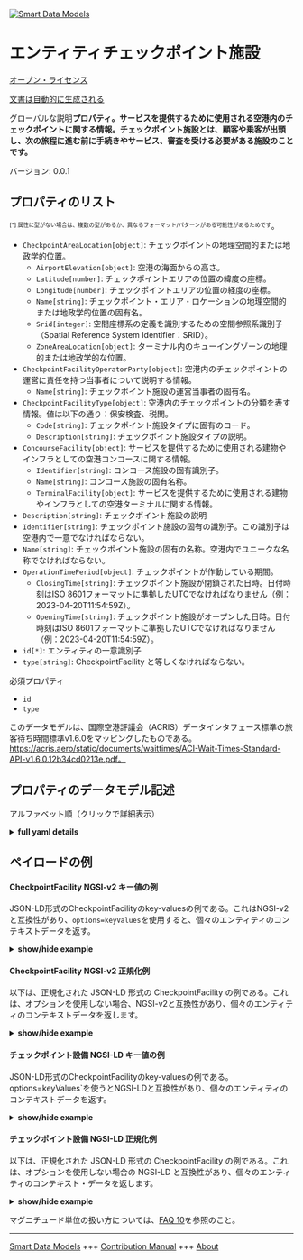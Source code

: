 <!-- 10-Header -->  
[![Smart Data Models](https://smartdatamodels.org/wp-content/uploads/2022/01/SmartDataModels_logo.png "Logo")](https://smartdatamodels.org)  
エンティティチェックポイント施設  
================<!-- /10-Header -->  
<!-- 15-License -->  
[オープン・ライセンス](https://github.com/smart-data-models//dataModel.ACRIS/blob/master/CheckpointFacility/LICENSE.md)  
[文書は自動的に生成される](https://docs.google.com/presentation/d/e/2PACX-1vTs-Ng5dIAwkg91oTTUdt8ua7woBXhPnwavZ0FxgR8BsAI_Ek3C5q97Nd94HS8KhP-r_quD4H0fgyt3/pub?start=false&loop=false&delayms=3000#slide=id.gb715ace035_0_60)  
<!-- /15-License -->  
<!-- 20-Description -->  
グローバルな説明**プロパティ。サービスを提供するために使用される空港内のチェックポイントに関する情報。チェックポイント施設とは、顧客や乗客が出頭し、次の旅程に進む前に手続きやサービス、審査を受ける必要がある施設のことです。**  
バージョン: 0.0.1  
<!-- /20-Description -->  
<!-- 30-PropertiesList -->  

## プロパティのリスト  

<sup><sub>[*] 属性に型がない場合は、複数の型があるか、異なるフォーマット/パターンがある可能性があるためです</sub></sup>。  
- `CheckpointAreaLocation[object]`: チェックポイントの地理空間的または地政学的位置。  	- `AirportElevation[object]`: 空港の海面からの高さ。    
	- `Latitude[number]`: チェックポイントエリアの位置の緯度の座標。    
	- `Longitude[number]`: チェックポイントエリアの位置の経度の座標。    
	- `Name[string]`: チェックポイント・エリア・ロケーションの地理空間的または地政学的位置の固有名。    
	- `Srid[integer]`: 空間座標系の定義を識別するための空間参照系識別子 （Spatial Reference System Identifier：SRID）。    
	- `ZoneAreaLocation[object]`: ターミナル内のキューイングゾーンの地理的または地政学的な位置。    
- `CheckpointFacilityOperatorParty[object]`: 空港内のチェックポイントの運営に責任を持つ当事者について説明する情報。  	- `Name[string]`: チェックポイント施設の運営当事者の固有名。    
- `CheckpointFacilityType[object]`: 空港内のチェックポイントの分類を表す情報。値は以下の通り：保安検査、税関。  	- `Code[string]`: チェックポイント施設タイプに固有のコード。    
	- `Description[string]`: チェックポイント施設タイプの説明。    
- `ConcourseFacility[object]`: サービスを提供するために使用される建物やインフラとしての空港コンコースに関する情報。  	- `Identifier[string]`: コンコース施設の固有識別子。    
	- `Name[string]`: コンコース施設の固有名称。    
	- `TerminalFacility[object]`: サービスを提供するために使用される建物やインフラとしての空港ターミナルに関する情報。    
- `Description[string]`: チェックポイント施設の説明  - `Identifier[string]`: チェックポイント施設の固有の識別子。この識別子は空港内で一意でなければならない。  - `Name[string]`: チェックポイント施設の固有の名称。空港内でユニークな名称でなければならない。  - `OperationTimePeriod[object]`: チェックポイントが作動している期間。  	- `ClosingTime[string]`: チェックポイント施設が閉鎖された日時。日付時刻はISO 8601フォーマットに準拠したUTCでなければなりません（例：2023-04-20T11:54:59Z）。    
	- `OpeningTime[string]`: チェックポイント施設がオープンした日時。日付時刻はISO 8601フォーマットに準拠したUTCでなければなりません（例：2023-04-20T11:54:59Z）。    
- `id[*]`: エンティティの一意識別子  - `type[string]`: CheckpointFacility と等しくなければならない。  <!-- /30-PropertiesList -->  
<!-- 35-RequiredProperties -->  
必須プロパティ  
- `id`  - `type`  <!-- /35-RequiredProperties -->  
<!-- 40-RequiredProperties -->  
このデータモデルは、国際空港評議会（ACRIS）データインタフェース標準の旅客待ち時間標準v1.6.0をマッピングしたものである。https://acris.aero/static/documents/waittimes/ACI-Wait-Times-Standard-API-v1.6.0.12b34cd0213e.pdf。  
<!-- /40-RequiredProperties -->  
<!-- 50-DataModelHeader -->  
## プロパティのデータモデル記述  
アルファベット順（クリックで詳細表示）  
<!-- /50-DataModelHeader -->  
<!-- 60-ModelYaml -->  
<details><summary><strong>full yaml details</strong></summary>    
```yaml  
CheckpointFacility:    
  description: 'Property. Information about a Checkpoint in an Airport used to provide services. A Checkpoint facility is any facility where customers and passengers turn up and need to be processed, serviced or screened before proceeding to the next stage of their journey. '    
  properties:    
    CheckpointAreaLocation:    
      description: The geospatial or geopolitical location of a Checkpoint.    
      properties:    
        AirportElevation:    
          description: 'The height of an Airport, above sea level.'    
          properties:    
            AirportElevationUnitOfMeasurement:    
              description: The unit of measure of the height of an Airport above sea level (FT for foot or M for metre).    
              properties:    
                Name:    
                  description: The name of the unit of measure for an Airport elevation above sea level.    
                  type: string    
                  x-ngsi:    
                    type: Property    
              type: object    
              x-ngsi:    
                type: Property    
            Name:    
              description: The name of an Airport elevation above sea level.    
              type: string    
              x-ngsi:    
                type: Property    
            Value:    
              description: The value of an Airport elevation above sea level.    
              type: number    
              x-ngsi:    
                type: Property    
          type: object    
          x-ngsi:    
            type: Property    
        Latitude:    
          description: Coordinate of the latitude of the checkpoint area location.    
          type: number    
          x-ngsi:    
            type: Property    
        Longitude:    
          description: Coordinate of the longitude of the checkpoint area location.    
          type: number    
          x-ngsi:    
            type: Property    
        Name:    
          description: Unique name for geospatial or geopolitical location of a Checkpoint Area Location.    
          type: string    
          x-ngsi:    
            type: Property    
        Srid:    
          description: 'A Spatial Reference System Identifier (SRID), to identify the spatial coordinate system definitions'    
          type: integer    
          x-ngsi:    
            type: Property    
        ZoneAreaLocation:    
          description: The geospatial or geopolitical location of a Queuing Zone in a Terminal.    
          properties:    
            Name:    
              description: Unique name for the Zone Area Location.    
              type: string    
              x-ngsi:    
                type: Property    
            TerminalAreaLocation:    
              description: The geospatial or geopolitical location of an Airport Terminal building.    
              properties:    
                AirportLocation:    
                  description: The geospatial or geopolitical location of an Airport.    
                  properties:    
                    Latitude:    
                      description: Coordinate for latitude of the Airport.    
                      type: number    
                      x-ngsi:    
                        type: Property    
                    Longitude:    
                      description: Coordinate for longitude of the Airport.    
                      type: number    
                      x-ngsi:    
                        type: Property    
                    Name:    
                      description: Unique name for the Airport Location.    
                      type: string    
                      x-ngsi:    
                        type: Property    
                    Srid:    
                      description: 'A Spatial Reference System Identifier (SRID), to identify the spatial coordinate system definitions.'    
                      type: number    
                      x-ngsi:    
                        type: Property    
                  type: object    
                  x-ngsi:    
                    type: Property    
                Name:    
                  description: Unique name for the Terminal Area Location.    
                  type: string    
                  x-ngsi:    
                    type: Property    
              type: object    
              x-ngsi:    
                type: Property    
          type: object    
          x-ngsi:    
            type: Property    
      type: object    
      x-ngsi:    
        type: Property    
    CheckpointFacilityOperatorParty:    
      description: Information that describes the Party responsible for the operation of a Checkpoint in an Airport.    
      properties:    
        Name:    
          description: Unique name of the Operator Party for the Checkpoint Facility.    
          type: string    
          x-ngsi:    
            type: Property    
      type: object    
      x-ngsi:    
        type: Property    
    CheckpointFacilityType:    
      description: 'Information that describes the classification for a Checkpoint in an Airport. Values are: Security Screening, Customs.'    
      properties:    
        Code:    
          description: Unique code for the Checkpoint Facility Type.    
          type: string    
          x-ngsi:    
            type: Property    
        Description:    
          description: Description of the Checkpoint Facility Type.    
          type: string    
          x-ngsi:    
            type: Property    
      type: object    
      x-ngsi:    
        type: Property    
    ConcourseFacility:    
      description: Information about an Airport Concourse as buildings or infrastructure used to provide services.    
      properties:    
        Identifier:    
          description: Unique identifier for the Concourse Facility.    
          type: string    
          x-ngsi:    
            type: Property    
        Name:    
          description: Unique name for the Concourse Facility.    
          type: string    
          x-ngsi:    
            type: Property    
        TerminalFacility:    
          description: Information about an Airport Terminal as buildings or infrastructure used to provide services.    
          properties:    
            AirportFacility:    
              description: Information about an Airport as buildings or infrastructure used to provide services.    
              properties:    
                IataCode:    
                  description: Three character IATA code for the Airport.    
                  type: string    
                  x-ngsi:    
                    type: Property    
                IcaoCode:    
                  description: Four character ICAO code for the Airport.    
                  type: string    
                  x-ngsi:    
                    type: Property    
                Name:    
                  description: Common name of the Airport.    
                  type: string    
                  x-ngsi:    
                    type: Property    
              type: object    
              x-ngsi:    
                type: Property    
            Identifier:    
              description: Unique identifier for the Terminal Facility.    
              type: string    
              x-ngsi:    
                type: Property    
            Name:    
              description: Unique name for the Terminal Facility.    
              type: string    
              x-ngsi:    
                type: Property    
          type: object    
          x-ngsi:    
            type: Property    
      type: object    
      x-ngsi:    
        type: Property    
    Description:    
      description: Description of the Checkpoint Facility.    
      type: string    
      x-ngsi:    
        type: Property    
    Identifier:    
      description: Unique identifier for the Checkpoint Facility. The identifier should be unique within an Airport.    
      type: string    
      x-ngsi:    
        type: Property    
    Name:    
      description: Unique name for the Checkpoint Facility. The name should be unique within an Airport.    
      type: string    
      x-ngsi:    
        type: Property    
    OperationTimePeriod:    
      description: The time period over which the Checkpoint is operating.    
      properties:    
        ClosingTime:    
          description: 'The date and time from when the Checkpoint Facility is closed. Date time should be UTC, compliant with ISO 8601 format (e.g. 2023-04-20T11:54:59Z)'    
          type: string    
          x-ngsi:    
            type: Property    
        OpeningTime:    
          description: 'The date and time from when the Checkpoint Facility is open. Date time should be UTC, compliant with ISO 8601 format (e.g. 2023-04-20T11:54:59Z)'    
          type: string    
          x-ngsi:    
            type: Property    
      type: object    
      x-ngsi:    
        type: Property    
    id:    
      anyOf:    
        - description: Identifier format of any NGSI entity    
          maxLength: 256    
          minLength: 1    
          pattern: ^[\w\-\.\{\}\$\+\*\[\]`|~^@!,:\\]+$    
          type: string    
          x-ngsi:    
            type: Property    
        - description: Identifier format of any NGSI entity    
          format: uri    
          type: string    
          x-ngsi:    
            type: Property    
      description: Unique identifier of the entity    
      x-ngsi:    
        type: Property    
    type:    
      description: It must be equal to CheckpointFacility.    
      enum:    
        - CheckpointFacility    
      type: string    
      x-ngsi:    
        type: Property    
  required:    
    - id    
    - type    
  type: object    
  x-derived-from: https://acris.aero/static/documents/waittimes/ACI-Wait-Times-API-Specification-v1.6.0.1c4ec122da9a.yaml    
  x-disclaimer: 'Redistribution and use in source and binary forms, with or without modification, are permitted  provided that the license conditions are met. Copyleft (c) 2022 Contributors to Smart Data Models Program'    
  x-license-url: https://github.com/smart-data-models/dataModel.ACRIS/blob/master/CheckpointFacility/LICENSE.md    
  x-model-schema: https://smart-data-models.github.io/dataModel.ACRIS/CheckpointFacility/schema.json    
  x-model-tags: ACRIS    
  x-version: 0.0.1    
```  
</details>    
<!-- /60-ModelYaml -->  
<!-- 70-MiddleNotes -->  
<!-- /70-MiddleNotes -->  
<!-- 80-Examples -->  
## ペイロードの例  
#### CheckpointFacility NGSI-v2 キー値の例  
JSON-LD形式のCheckpointFacilityのkey-valuesの例である。これはNGSI-v2と互換性があり、`options=keyValues`を使用すると、個々のエンティティのコンテキストデータを返す。  
<details><summary><strong>show/hide example</strong></summary>    
```json  
{  
  "id": "urn:ngsi-ld:CheckpointFacility:id:MMJG:16938337",  
  "type": "CheckpointFacility",  
  "Description": "control",  
  "Identifier": "control-1",  
  "Name": "",  
  "CheckpointAreaLocation": {  
    "Latitude": 40.42,  
    "Longitude": 3.708,  
    "Name": "gate 23",  
    "Srid": 0,  
    "AirportElevation": {  
      "Name": "",  
      "Value": 571.3,  
      "AirportElevationUnitOfMeasurement": {  
        "Name": "Mater"  
      }  
    },  
    "ZoneAreaLocation": {  
      "Name": "",  
      "TerminalAreaLocation": {  
        "Name": "",  
        "AirportLocation": {  
          "Latitude": 40.42,  
          "Longitude": 3.708,  
          "Name": "gate 23",  
          "Srid": 534  
        }  
      }  
    }  
  },  
  "CheckpointFacilityOperatorParty": {  
    "Name": ""  
  },  
  "CheckpointFacilityType": {  
    "Code": "",  
    "Description": ""  
  },  
  "ConcourseFacility": {  
    "Identifier": "",  
    "Name": "",  
    "TerminalFacility": {  
      "Identifier": "terminal 1",  
      "Name": "",  
      "AirportFacility": {  
        "IataCode": "BMA",  
        "IcaoCode": "ESSB",  
        "Name": ""  
      }  
    }  
  },  
  "OperationTimePeriod": {  
    "ClosingTime": "23:59:00Z",  
    "OpeningTime": "00:00:00Z"  
  }  
}  
```  
</details>  
#### CheckpointFacility NGSI-v2 正規化例  
以下は、正規化された JSON-LD 形式の CheckpointFacility の例である。これは、オプションを使用しない場合、NGSI-v2と互換性があり、個々のエンティティのコンテキストデータを返します。  
<details><summary><strong>show/hide example</strong></summary>    
```json  
{  
  "id": "urn:ngsi-ld:CheckpointFacility:id:MGZO:29576657",  
  "type": "CheckpointFacility",  
  "Description": {  
    "type": "Text",  
    "value": "control"  
  },  
  "Identifier": {  
    "type": "Text",  
    "value": "Ba/B"  
  },  
  "Name": {  
    "type": "Text",  
    "value": ""  
  },  
  "CheckpointAreaLocation": {  
    "type": "Text",  
    "value": {  
      "Latitude": 8.0,  
      "Longitude": 5.1,  
      "Name": "gate 23",  
      "Srid": 441,  
      "AirportElevation": {  
        "Name": "",  
        "Value": 125.3,  
        "AirportElevationUnitOfMeasurement": {  
          "Name": "Meters"  
        }  
      },  
      "ZoneAreaLocation": {  
        "Name": "",  
        "TerminalAreaLocation": {  
          "Name": "",  
          "AirportLocation": {  
            "Latitude": 0.9,  
            "Longitude": 5.3,  
            "Name": "gate 23",  
            "Srid": 175  
          }  
        }  
      }  
    }  
  },  
  "CheckpointFacilityOperatorParty": {  
    "type": "StructuredValue",  
    "value": {  
      "Name": ""  
    }  
  },  
  "CheckpointFacilityType": {  
    "type": "StructuredValue",  
    "value": {  
      "Code": "",  
      "Description": ""  
    }  
  },  
  "ConcourseFacility": {  
    "type": "StructuredValue",  
    "value": {  
      "Identifier": "",  
      "Name": "",  
      "TerminalFacility": {  
        "Identifier": "terminal 1",  
        "Name": "",  
        "AirportFacility": {  
          "IataCode": "BMA",  
          "IcaoCode": "ESSB",  
          "Name": ""  
        }  
      }  
    }  
  },  
  "OperationTimePeriod": {  
    "type": "StructuredValue",  
    "value": {  
      "ClosingTime": "23:59:00Z",  
      "OpeningTime": "00:00:00Z"  
    }  
  },  
  "@context": [  
    "https://raw.githubusercontent.com/smart-data-models/dataModel.ACRIS/master/context.jsonld"  
  ]  
}  
```  
</details>  
#### チェックポイント設備 NGSI-LD キー値の例  
JSON-LD形式のCheckpointFacilityのkey-valuesの例である。options=keyValues`を使うとNGSI-LDと互換性があり、個々のエンティティのコンテキストデータを返す。  
<details><summary><strong>show/hide example</strong></summary>    
```json  
{  
  "id": "urn:ngsi-ld:CheckpointFacility:id:MMJG:16938337",  
  "type": "CheckpointFacility",  
  "Description": "control",  
  "Identifier": "control-1",  
  "Name": "",  
  "CheckpointAreaLocation": {  
    "Latitude": 40.42,  
    "Longitude": 3.708,  
    "Name": "gate 23",  
    "Srid": 0,  
    "AirportElevation": {  
      "Name": "",  
      "Value": 571.3,  
      "AirportElevationUnitOfMeasurement": {  
        "Name": "Mater"  
      }  
    },  
    "ZoneAreaLocation": {  
      "Name": "",  
      "TerminalAreaLocation": {  
        "Name": "",  
        "AirportLocation": {  
          "Latitude": 40.42,  
          "Longitude": 3.708,  
          "Name": "gate 23",  
          "Srid": 534  
        }  
      }  
    }  
  },  
  "CheckpointFacilityOperatorParty": {  
    "Name": ""  
  },  
  "CheckpointFacilityType": {  
    "Code": "",  
    "Description": ""  
  },  
  "ConcourseFacility": {  
    "Identifier": "",  
    "Name": "",  
    "TerminalFacility": {  
      "Identifier": "terminal 1",  
      "Name": "",  
      "AirportFacility": {  
        "IataCode": "BMA",  
        "IcaoCode": "ESSB",  
        "Name": ""  
      }  
    }  
  },  
  "OperationTimePeriod": {  
    "ClosingTime": "23:59:00Z",  
    "OpeningTime": "00:00:00Z"  
  },  
  "@context": [  
    "https://raw.githubusercontent.com/smart-data-models/dataModel.ACRIS/master/context.jsonld"  
  ]  
}  
```  
</details>  
#### チェックポイント設備 NGSI-LD 正規化例  
以下は、正規化された JSON-LD 形式の CheckpointFacility の例である。これは、オプションを使用しない場合の NGSI-LD と互換性があり、個々のエンティティのコンテキスト・データを返します。  
<details><summary><strong>show/hide example</strong></summary>    
```json  
{  
  "id": "urn:ngsi-ld:CheckpointFacility:id:MGZO:29576657",  
  "type": "CheckpointFacility",  
  "Description": {  
    "type": "Property",  
    "value": "control"  
  },  
  "Identifier": {  
    "type": "Property",  
    "value": "control-1"  
  },  
  "Name": {  
    "type": "Property",  
    "value": ""  
  },  
  "CheckpointAreaLocation": {  
    "type": "Property",  
    "value": {  
      "Latitude": 8.0,  
      "Longitude": 5.1,  
      "Name": "gate 23",  
      "Srid": 0,  
      "AirportElevation": {  
        "Name": "",  
        "Value": 125.3,  
        "AirportElevationUnitOfMeasurement": {  
          "Name": "Meters"  
        }  
      },  
      "ZoneAreaLocation": {  
        "Name": "",  
        "TerminalAreaLocation": {  
          "Name": "",  
          "AirportLocation": {  
            "Latitude": 40.42,  
            "Longitude": 3.708,  
            "Name": "gate 23",  
            "Srid": 534  
          }  
        }  
      }  
    }  
  },  
  "CheckpointFacilityOperatorParty": {  
    "type": "Property",  
    "value": {  
      "Name": ""  
    }  
  },  
  "CheckpointFacilityType": {  
    "type": "Property",  
    "value": {  
      "Code": "",  
      "Description": ""  
    }  
  },  
  "ConcourseFacility": {  
    "type": "Property",  
    "value": {  
      "Identifier": "",  
      "Name": "",  
      "TerminalFacility": {  
        "Identifier": "terminal-1",  
        "Name": "",  
        "AirportFacility": {  
          "IataCode": "BMA",  
          "IcaoCode": "ESSB",  
          "Name": ""  
        }  
      }  
    }  
  },  
  "OperationTimePeriod": {  
    "type": "Property",  
    "value": {  
      "ClosingTime": "23:59:00Z",  
      "OpeningTime": "00:00:00Z"  
    }  
  },  
  "@context": [  
    "https://raw.githubusercontent.com/smart-data-models/dataModel.ACRIS/master/context.jsonld"  
  ]  
}  
```  
</details><!-- /80-Examples -->  
<!-- 90-FooterNotes -->  
<!-- /90-FooterNotes -->  
<!-- 95-Units -->  
マグニチュード単位の扱い方については、[FAQ 10](https://smartdatamodels.org/index.php/faqs/)を参照のこと。  
<!-- /95-Units -->  
<!-- 97-LastFooter -->  
---  
[Smart Data Models](https://smartdatamodels.org) +++ [Contribution Manual](https://bit.ly/contribution_manual) +++ [About](https://bit.ly/Introduction_SDM)<!-- /97-LastFooter -->  
